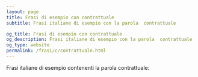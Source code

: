 ```yaml
---
layout: page
title: Frasi di esempio con contrattuale 
subtitle: Frasi italiane di esempio con la parola  contrattuale

og_title: Frasi di esempio con contrattuale 
og_description: Frasi italiane di esempio con la parola  contrattuale
og_type: website
permalink: /frasi/c/contrattuale.html
---
```


Frasi italiane di esempio contenenti la parola contrattuale:


